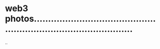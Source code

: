 # web3 photos........................................................................................
..
